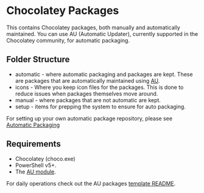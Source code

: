 # Chocolatey Packages

This contains Chocolatey packages, both manually and automatically maintained. You can use AU (Automatic Updater), currently supported in the Chocolatey community, for automatic packaging.

## Folder Structure

* automatic - where automatic packaging and packages are kept. These are packages that are automatically maintained using [AU](https://chocolatey.org/packages/au).
* icons - Where you keep icon files for the packages. This is done to reduce issues when packages themselves move around.
* manual - where packages that are not automatic are kept.
* setup - items for prepping the system to ensure for auto packaging.

For setting up your own automatic package repository, please see [Automatic Packaging](https://chocolatey.org/docs/automatic-packages)

## Requirements

* Chocolatey (choco.exe)
* PowerShell v5+.
* The [AU module](https://chocolatey.org/packages/au).

For daily operations check out the AU packages [template README](https://github.com/majkinetor/au-packages-template/blob/master/README.md).
